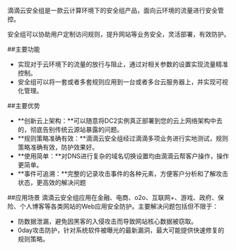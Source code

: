 滴滴云安全组是一款云计算环境下的安全组产品，面向云环境的流量进行安全管控。

安全组可以协助用户定制访问规则，提升网站等业务安全，灵活部署，有效防护。

##主要功能

- 实现对于云环境下的流量的放行与阻止，通过对相关参数的设置实现流量精准控制。
- 安全组可以将一套或者多套规则应用到一台或者多台云服务器上，并实现可视化管理。

##主要优势
- **创新云上架构：**可以随意将DC2实例真正部署到您的云上网络架构中去的，彻底告别传统云源站暴露的问题。
- **规则策略准确有效：**滴滴云安全组经过滴滴多项业务进行实地测试，规则策略准确有效，防护效果好。
- **使用简单：**对DNS进行复杂的域名切换设置均由滴滴云帮客户操作，操作更简单。
- **事件可追溯：**完整的记录攻击事件的各种元素，方便客户分析和了解攻击状态，更高效的解决问题

##应用场景
滴滴云安全组应用在金融、电商、o2o、互联网+、游戏、政府、保险、个人博客等各类网站的Web应用安全防护。主要解决问题包括但不限于：
- 防数据泄漏，避免因黑客的入侵攻击而导致网站核心数据被窃取。
- 0day攻击防护，针对系统软件被曝光的最新漏洞，最大可能提供快速修复的规则策略。